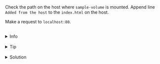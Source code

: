 
Check the path on the host where `sample-volume` is mounted.
Append line `Added from the host` to the `index.html` on the host.

Make a request to `localhost:80`.

<br>
<details><summary>Info</summary>
<br>

```plain
Warning! Don't do this in production.

Volumes are not designed to be edited on the host. 
Use bind mounts for this instead.
```

</details>

<br>
<details><summary>Tip</summary>
<br>

```plain
Use "docker volume inspect" command to see detailed information about the volume.

Use >> to append line to the file.
```

</details>


<br>
<details><summary>Solution</summary>
<br>

<br>

Inspect `sample-volume`:

<br>

```plain
docker volume inspect sample-volume
```{{exec}}

<br>

Append line to the index.html on the host:

<br>

```plain
echo "Added from the host" >> /var/lib/docker/volumes/sample-volume/_data/index.html
```{{exec}}

<br>

Make a request to `localhost:80`:

<br>

```plain
curl localhost:80
```{{exec}}

</details>